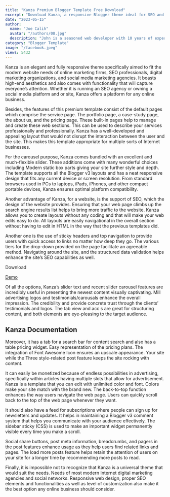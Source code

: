 ```yaml
---
title: "Kanza Premium Blogger Template Free Download"
excerpt: "Download Kanza, a responsive Blogger theme ideal for SEO and marketing agencies. Features modern design, custom pages, and SEO optimization."
date: "2023-05-15"
author:
  name: "Joe Calih"
  avatar: "/authors/08.jpg"
  description: "John is a seasoned web developer with 10 years of experience in React and Next.js."
category: "Blogger Template"
image: "/facebook.jpeg"
views: 5432
---
```



Kanza is an elegant and fully responsive theme specifically aimed to fit the modern website needs of online marketing firms, SEO professionals, digital marketing organizations, and social media marketing agencies. It boasts high-end aesthetics and also comes with functionality that will capture everyone’s attention. Whether it is running an SEO agency or owning a social media platform and or site, Kanza offers a platform for any online business.

Besides, the features of this premium template consist of the default pages which comprise the service page. The portfolio page, a case-study page, the about us, and the pricing page. These built-in pages help to manage and create these web sections. This can be used to describe your services professionally and professionally. Kanza has a well-developed and appealing layout that would not disrupt the interaction between the user and the site. This makes this template appropriate for multiple sorts of Internet businesses.

For the carousel purpose, Kanza comes bundled with an excellent and much-flexible slider. These additions come with many wonderful choices including Modern static box parts giving your site further style and depth. The template supports all the Blogger v3 layouts and has a neat responsive design that fits any current device or screen resolution. From standard browsers used in PCs to laptops, iPads, iPhones, and other compact portable devices, Kanza ensures optimal platform compatibility.

Another advantage of Kanza, for a website, is the support of SEO, which the design of the website provides. Ensuring that your web page climbs up the search engine results list helps to bring more traffic to the website. Kanza allows you to create layouts without any coding and that will make your web edits easy to do. All layouts are easily navigational in the overall section without having to edit in HTML in the way that the previous templates did.

Another one is the use of sticky headers and top navigation to provide users with quick access to links no matter how deep they go. The various tiers for the drop-down provided on the page facilitate an agreeable method. Navigating around the site, and the structured data validation helps enhance the site’s SEO capabilities as well.

Download

[Demo](https://kanza-blog.blogspot.com/)

Of all the options, Kanza’s slider text and recent slider carousel features are incredibly useful in presenting the newest content visually captivating. Mill advertising logos and testimonials/carousals enhance the overall impression. The credibility and provide concrete trust through the clients’ testimonials and logos. The tab view and acc s are great for structuring content, and both elements are eye-pleasing to the target audience.

## Kanza Documentation

Moreover, it has a tab for a search bar for content search and also has a table pricing widget. Easy representation of the pricing plans. The integration of Font Awesome Icon ensures an upscale appearance. Your site while the Three style-related post feature keeps the site rocking with content.

It can easily be monetized because of endless possibilities in advertising, specifically within articles having multiple slots that allow for advertisement. Kanza is a template that you can edit with unlimited color and font. Colors make your site match with the brand new. The back-to-top function enhances the way users navigate the web page. Users can quickly scroll back to the top of the web page whenever they want.

It should also have a feed for subscriptions where people can sign up for newsletters and updates. It helps in maintaining a Blogger v3 comment system that helps you communicate with your audience effectively. The sidebar sticky (CSS) is used to make an important widget permanently visible every time you make a scroll.

Social share buttons, post meta information, breadcrumbs, and pagers in the post features enhance usage as they help users find related links and pages. The load more posts feature helps retain the attention of users on your site for a longer time by recommending more posts to read.

Finally, it is impossible not to recognize that Kanza is a universal theme that would suit the needs. Needs of most modern Internet digital marketing agencies and social networks. Responsive web design, proper SEO elements and functionalities as well as level of customization also make it the best option any online business should consider.
